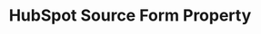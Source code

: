 ---
# -------------------------- #
#        CONTENT TYPE        #
# -------------------------- #

product-type: "connect"
content-type: "api-form"
form-type: "source"
key: "source-form-properties-hubspot-object"


# -------------------------- #
#        OBJECT INFO         #
# -------------------------- #

title: "HubSpot Source Form Property"
api-type: "platform.hubspot"
display-name: "HubSpot"

source-type: "saas"
docs-name: "hubspot"

description: ""


# -------------------------- #
#      OBJECT ATTRIBUTES     #
# -------------------------- #

uses-start-date: true
---